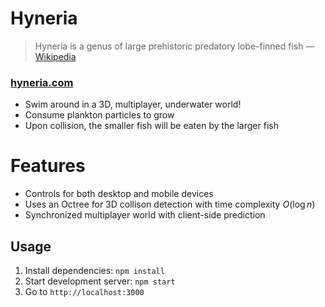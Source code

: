 # Hyneria

> Hyneria is a genus of large prehistoric predatory lobe-finned fish — [Wikipedia](https://en.wikipedia.org/wiki/Hyneria)

### [hyneria.com](https://hyneria.com)

- Swim around in a 3D, multiplayer, underwater world!
- Consume plankton particles to grow
- Upon collision, the smaller fish will be eaten by the larger fish

# Features

- Controls for both desktop and mobile devices
- Uses an Octree for 3D collison detection with time complexity $O(\log{}n)$
- Synchronized multiplayer world with client-side prediction

## Usage

1. Install dependencies: `npm install`
2. Start development server: `npm start`
2. Go to `http://localhost:3000`

